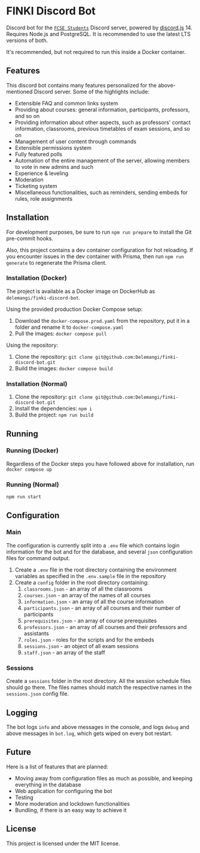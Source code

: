 # FINKI Discord Bot

Discord bot for the [`FCSE Students`](https://discord.gg/finki-studenti-810997107376914444) Discord server, powered by [discord.js](https://github.com/discordjs/discord.js) 14. Requires Node.js and PostgreSQL. It is recommended to use the latest LTS versions of both.

It's recommended, but not required to run this inside a Docker container.

## Features

This discord bot contains many features personalized for the above-mentioned Discord server. Some of the highlights include:

- Extensible FAQ and common links system
- Providing about courses: general information, participants, professors, and so on
- Providing information about other aspects, such as professors' contact information, classrooms, previous timetables of exam sessions, and so on
- Management of user content through commands
- Extensible permissions system
- Fully featured polls
- Automation of the entire management of the server, allowing members to vote in new admins and such
- Experience & leveling
- Moderation
- Ticketing system
- Miscellaneous functionalities, such as reminders, sending embeds for rules, role assignments

## Installation

For development purposes, be sure to run `npm run prepare` to install the Git pre-commit hooks.

Also, this project contains a dev container configuration for hot reloading. If you encounter issues in the dev container with Prisma, then run `npm run generate` to regenerate the Prisma client.

### Installation (Docker)

The project is available as a Docker image on DockerHub as `delemangi/finki-discord-bot`.

Using the provided production Docker Compose setup:

1. Download the `docker-compose.prod.yaml` from the repository, put it in a folder and rename it to `docker-compose.yaml`
2. Pull the images: `docker compose pull`

Using the repository:

1. Clone the repository: `git clone git@github.com:Delemangi/finki-discord-bot.git`
2. Build the images: `docker compose build`

### Installation (Normal)

1. Clone the repository: `git clone git@github.com:Delemangi/finki-discord-bot.git`
2. Install the dependencies: `npm i`
3. Build the project: `npm run build`

## Running

### Running (Docker)

Regardless of the Docker steps you have followed above for installation, run `docker compose up`

### Running (Normal)

`npm run start`

## Configuration

### Main

The configuration is currently split into a `.env` file which contains login information for the bot and for the database, and several `json` configuration files for command output.

1. Create a `.env` file in the root directory containing the environment variables as specified in the `.env.sample` file in the repository
2. Create a `config` folder in the root directory containing:
   1. `classrooms.json` - an array of all the classrooms
   2. `courses.json` - an array of the names of all courses
   3. `information.json` - an array of all the course information
   4. `participants.json` - an array of all courses and their number of participants
   5. `prerequisites.json` - an array of course prerequisites
   6. `professors.json` - an array of all courses and their professors and assistants
   7. `roles.json` - roles for the scripts and for the embeds
   8. `sessions.json` - an object of all exam sessions
   9. `staff.json` - an array of the staff

### Sessions

Create a `sessions` folder in the root directory. All the session schedule files should go there. The files names should match the respective names in the `sessions.json` config file.

## Logging

The bot logs `info` and above messages in the console, and logs `debug` and above messages in `bot.log`, which gets wiped on every bot restart.

## Future

Here is a list of features that are planned:

- Moving away from configuration files as much as possible, and keeping everything in the database
- Web application for configuring the bot
- Testing
- More moderation and lockdown functionalities
- Bundling, if there is an easy way to achieve it

## License

This project is licensed under the MIT license.
